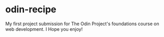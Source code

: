 # odin-recipe

My first project submission for The Odin Project's foundations course on web development.
I Hope you enjoy!